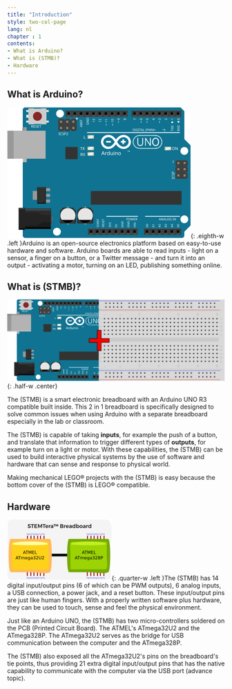 ```yaml
---
title: "Introduction"
style: two-col-page
lang: nl
chapter : 1
contents:
- What is Arduino? 
- What is (STMB)?
- Hardware
---
```


## What is Arduino?

![Arduino Uno R3](img/arduino_uno.svg){: .eighth-w .left }Arduino is an open-source electronics platform based on easy-to-use hardware and software. Arduino boards are able to read inputs - light on a sensor, a finger on a button, or a Twitter message - and turn it into an output - activating a motor, turning on an LED, publishing something online.

## What is (STMB)?

![Arduino Uno plus Breadboard](img/arduino_breadboard.svg){: .half-w .center}

The (STMB) is a smart electronic breadboard with an Arduino UNO R3 compatible built inside. This 2 in 1 breadboard is specifically designed to solve common issues when using Arduino with a separate breadboard especially in the lab or classroom. 

The (STMB) is capable of taking **inputs**, for example the push of a button, and translate that information to trigger different types of **outputs**, for example turn on a light or motor. With these capabilities, the (STMB) can be used to build interactive physical systems by the use of software and hardware that can sense and response to physical world.

Making mechanical LEGO&reg; projects with the (STMB) is easy because the bottom cover of the (STMB) is LEGO&reg; compatible.

## Hardware

![(STMB) Block Diagram](img/stemtera_breadboard_block_diagram.svg){: .quarter-w .left }The (STMB) has 14 digital input/output pins (6 of which can be PWM outputs), 6 analog inputs, a USB connection, a power jack, and a reset button. These input/output pins are just like human fingers. With a properly written software plus hardware, they can be used to touch, sense and feel the physical environment. 

Just like an Arduino UNO, the (STMB) has two micro-controllers soldered on the PCB (Printed Circuit Board). The ATMEL's ATmega32U2 and the ATmega328P. The ATmega32U2 serves as the bridge for USB communication between the computer and the ATmega328P. 

The (STMB) also exposed all the ATmega32U2's pins on the breadboard's tie points, thus providing 21 extra digital input/output pins that has the native capability to communicate with the computer via the USB port (advance topic).
